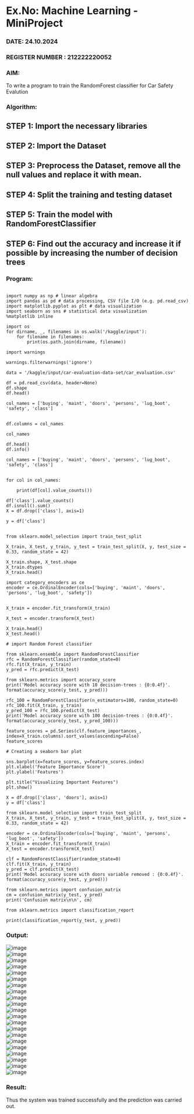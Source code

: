 # Ex.No: Machine Learning - MiniProject  
### DATE: 24.10.2024                                                                           
### REGISTER NUMBER : 212222220052
### AIM: 
To write a program to train the RandomForest classifier for Car Safety Evalution
###  Algorithm:
## STEP 1: Import the necessary libraries 
## STEP 2: Import the Dataset
## STEP 3: Preprocess the Dataset, remove all the null values and replace it with mean.
## STEP 4: Split the training and testing dataset
## STEP 5: Train the model with RandomForestClassifier
## STEP 6: Find out the accuracy and increase it if possible by increasing the number of decision trees

### Program:
```

import numpy as np # linear algebra
import pandas as pd # data processing, CSV file I/O (e.g. pd.read_csv)
import matplotlib.pyplot as plt # data visualization
import seaborn as sns # statistical data visualization
%matplotlib inline

import os
for dirname, _, filenames in os.walk('/kaggle/input'):
    for filename in filenames:
        print(os.path.join(dirname, filename))

```
```
import warnings

warnings.filterwarnings('ignore')
```
```
data = '/kaggle/input/car-evaluation-data-set/car_evaluation.csv'

df = pd.read_csv(data, header=None)
df.shape
df.head()
```
```
col_names = ['buying', 'maint', 'doors', 'persons', 'lug_boot', 'safety', 'class']


df.columns = col_names

col_names
```
```
df.head()
df.info()
```
```
col_names = ['buying', 'maint', 'doors', 'persons', 'lug_boot', 'safety', 'class']


for col in col_names:
    
    print(df[col].value_counts())   

df['class'].value_counts()
df.isnull().sum()
X = df.drop(['class'], axis=1)

y = df['class']
```
```

from sklearn.model_selection import train_test_split

X_train, X_test, y_train, y_test = train_test_split(X, y, test_size = 0.33, random_state = 42)

```
```
X_train.shape, X_test.shape
X_train.dtypes
X_train.head()
```
```
import category_encoders as ce
encoder = ce.OrdinalEncoder(cols=['buying', 'maint', 'doors', 'persons', 'lug_boot', 'safety'])


X_train = encoder.fit_transform(X_train)

X_test = encoder.transform(X_test)
```
```
X_train.head()
X_test.head()
```
```
# import Random Forest classifier

from sklearn.ensemble import RandomForestClassifier 
rfc = RandomForestClassifier(random_state=0)
rfc.fit(X_train, y_train)
y_pred = rfc.predict(X_test)

from sklearn.metrics import accuracy_score
print('Model accuracy score with 10 decision-trees : {0:0.4f}'. format(accuracy_score(y_test, y_pred)))
```
```
rfc_100 = RandomForestClassifier(n_estimators=100, random_state=0)
rfc_100.fit(X_train, y_train)
y_pred_100 = rfc_100.predict(X_test)
print('Model accuracy score with 100 decision-trees : {0:0.4f}'. format(accuracy_score(y_test, y_pred_100)))
```
```
feature_scores = pd.Series(clf.feature_importances_, index=X_train.columns).sort_values(ascending=False)
feature_scores
```
```
# Creating a seaborn bar plot

sns.barplot(x=feature_scores, y=feature_scores.index)
plt.xlabel('Feature Importance Score')
plt.ylabel('Features')

plt.title("Visualizing Important Features")
plt.show()
```
```
X = df.drop(['class', 'doors'], axis=1)
y = df['class']
```
```
from sklearn.model_selection import train_test_split
X_train, X_test, y_train, y_test = train_test_split(X, y, test_size = 0.33, random_state = 42)
```
```
encoder = ce.OrdinalEncoder(cols=['buying', 'maint', 'persons', 'lug_boot', 'safety'])
X_train = encoder.fit_transform(X_train)
X_test = encoder.transform(X_test)
```
```
clf = RandomForestClassifier(random_state=0)
clf.fit(X_train, y_train)
y_pred = clf.predict(X_test)
print('Model accuracy score with doors variable removed : {0:0.4f}'. format(accuracy_score(y_test, y_pred)))
```
```
from sklearn.metrics import confusion_matrix
cm = confusion_matrix(y_test, y_pred)
print('Confusion matrix\n\n', cm)
```

```
from sklearn.metrics import classification_report

print(classification_report(y_test, y_pred))
```

### Output:
![image](https://github.com/user-attachments/assets/9258bf8d-50fb-46b8-adb2-7ee842402466) </br>
![image](https://github.com/user-attachments/assets/fb991e4b-d498-4270-a34c-e6334995765f)</br>
![image](https://github.com/user-attachments/assets/5a5a9627-e7a9-4351-b419-76a91f4b404b)</br>
![image](https://github.com/user-attachments/assets/d3f97b28-8a86-480c-8846-04900898895d)</br>
![image](https://github.com/user-attachments/assets/ba8d17fb-8d0f-4e45-be91-61326ee6c8b9)</br>
![image](https://github.com/user-attachments/assets/8760a8ef-1b6f-4cfa-9885-bd26ce4483ae)</br>
![image](https://github.com/user-attachments/assets/30e72d97-c393-4121-ab42-58ec2a4cdb6d)</br>
![image](https://github.com/user-attachments/assets/2f38f71b-7435-4494-aac3-b7c66cbe50cf)</br>
![image](https://github.com/user-attachments/assets/e6039292-864b-42f6-b11e-ef5ca0545dd3)</br>
![image](https://github.com/user-attachments/assets/4115b560-2f66-4bdb-820e-07b94024686f)</br>
![image](https://github.com/user-attachments/assets/cadfb962-f2b4-4738-b935-9617a6720d18)</br>
![image](https://github.com/user-attachments/assets/3eef1c7c-7fb1-4799-b415-a554c0b07ddf)</br>
![image](https://github.com/user-attachments/assets/40e3bbce-2205-4e5f-8b16-2a8a89eafe11)</br>
![image](https://github.com/user-attachments/assets/0643875c-7ce5-4acf-8218-be70fecbdd12)</br>
![image](https://github.com/user-attachments/assets/209abdc1-ee4d-4527-b267-cce04f646fe8)</br>
![image](https://github.com/user-attachments/assets/2c9ac85c-50fa-4536-a0a7-3a2afcd0b5ac)</br>
![image](https://github.com/user-attachments/assets/040ee6a5-fb9c-44de-a1e0-68dff14f7384)</br>
![image](https://github.com/user-attachments/assets/181cc8ee-8e79-4cee-92fe-ae2730a5ab81)</br>
![image](https://github.com/user-attachments/assets/b32698a2-5a0e-4884-92a3-0990462ef1af)</br>
![image](https://github.com/user-attachments/assets/50825687-182c-4d5d-8a48-ba832fe7a40f)</br>
![image](https://github.com/user-attachments/assets/a09d4287-b987-4f23-a1be-2b88772768a4)</br>


### Result:
Thus the system was trained successfully and the prediction was carried out.
